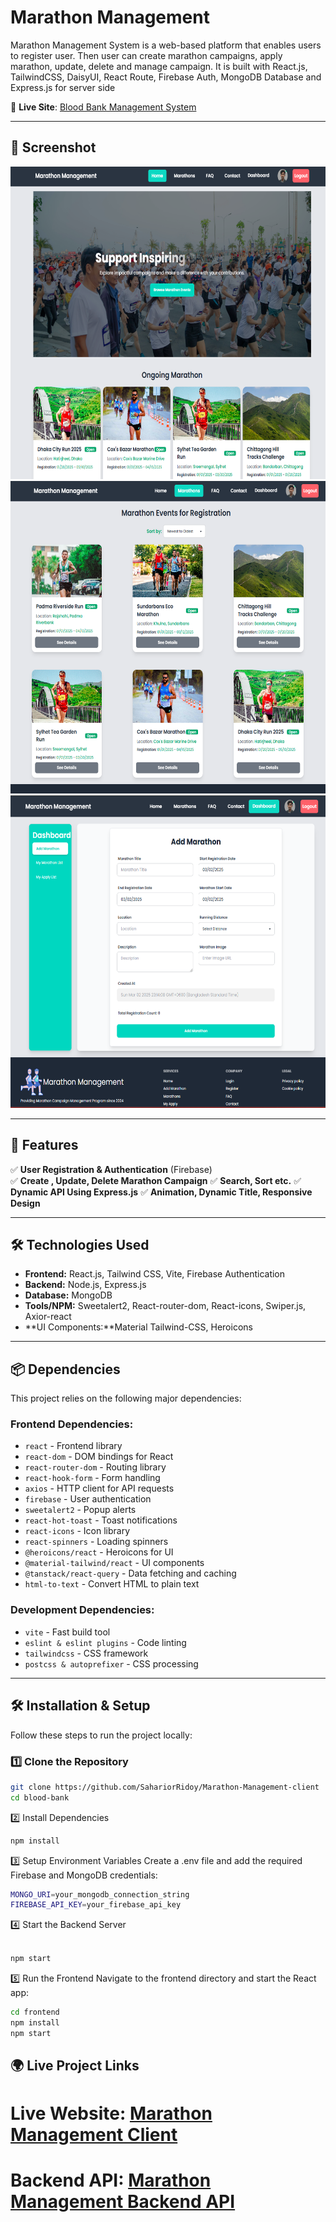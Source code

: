 #  Marathon Management   
Marathon Management System is a web-based platform that enables users to register user. Then user can create marathon campaigns, apply marathon, update, delete and manage campaign. It is built with React.js, TailwindCSS, DaisyUI, React Route, Firebase Auth, MongoDB Database and Express.js for server side  

🔗 **Live Site**: [Blood Bank Management System](https://maration-management.netlify.app/)  

---

## 📸 Screenshot  
<div align="center">
  <img height="500" src="https://github.com/SahariorRidoy/Marathon-Management-client/blob/main/src/assets/screenshot1.png"  />
</div>
<div align="center">
  <img height="500" src="https://github.com/SahariorRidoy/Marathon-Management-client/blob/main/src/assets/screenshot2.png"  />
</div>
<div align="center">
  <img height="500" src="https://github.com/SahariorRidoy/Marathon-Management-client/blob/main/src/assets/screenshot3.png"  />
</div>

---

## 🚀 Features  

✅ **User Registration & Authentication** (Firebase)   
✅ **Create , Update, Delete Marathon Campaign** 
✅ **Search, Sort etc.** 
✅ **Dynamic API Using Express.js**
✅ **Animation, Dynamic Title, Responsive Design**

---

## 🛠 Technologies Used  

- **Frontend:** React.js,  Tailwind CSS, Vite, Firebase Authentication  
- **Backend:** Node.js, Express.js  
- **Database:** MongoDB 
- **Tools/NPM:** Sweetalert2, React-router-dom, React-icons, Swiper.js, Axior-react  
- **UI Components:**Material Tailwind-CSS, Heroicons   

---

## 📦 Dependencies  

This project relies on the following major dependencies:  

### **Frontend Dependencies:**  
- `react` - Frontend library  
- `react-dom` - DOM bindings for React  
- `react-router-dom` - Routing library  
- `react-hook-form` - Form handling  
- `axios` - HTTP client for API requests  
- `firebase` - User authentication  
- `sweetalert2` - Popup alerts  
- `react-hot-toast` - Toast notifications  
- `react-icons` - Icon library  
- `react-spinners` - Loading spinners  
- `@heroicons/react` - Heroicons for UI  
- `@material-tailwind/react` - UI components  
- `@tanstack/react-query` - Data fetching and caching   
- `html-to-text` - Convert HTML to plain text  

### **Development Dependencies:**  
- `vite` - Fast build tool  
- `eslint & eslint plugins` - Code linting  
- `tailwindcss` - CSS framework  
- `postcss & autoprefixer` - CSS processing  

---

## 🛠 Installation & Setup  

Follow these steps to run the project locally:  

### 1️⃣ Clone the Repository  
```sh
git clone https://github.com/SahariorRidoy/Marathon-Management-client
cd blood-bank
```
2️⃣ Install Dependencies
```sh
npm install
```
3️⃣ Setup Environment Variables
Create a .env file and add the required Firebase and MongoDB credentials:

```sh
MONGO_URI=your_mongodb_connection_string
FIREBASE_API_KEY=your_firebase_api_key
```
4️⃣ Start the Backend Server
```sh

npm start
```
5️⃣ Run the Frontend
Navigate to the frontend directory and start the React app:

```sh
cd frontend
npm install
npm start
```
## 🌍 Live Project Links
# Live Website: [Marathon Management Client](https://maration-management.netlify.app/) 

# Backend API: [Marathon Management Backend API](https://assignment-11-server-gray-six.vercel.app/) 